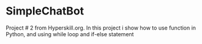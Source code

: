 # SimpleChatBot
Project # 2 from Hyperskill.org.
In this project i show how to use function in Python, and using while loop and if-else statement
